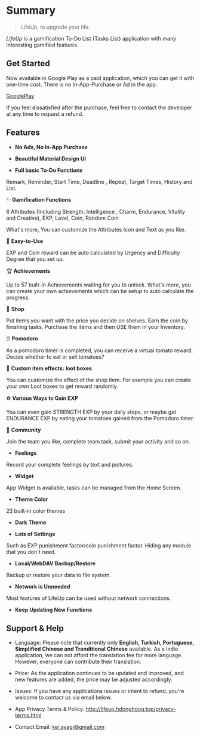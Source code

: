 # Summary

> LifeUp, to upgrade your life.

*LifeUp* is a gamification To-Do List (Tasks List) application with many interesting gamified features.



## Get Started
Now available in Google Play as a paid application, which you can get it with one-time cost.
There is no In-App-Purchase or Ad in the app.

[GooglePlay](../html/googleplay.html ':include :type=iframe height=120px')

If you feel dissatisfied after the purchase, feel free to contact the developer at any time to request a refund.


## Features

- **No Ads, No In-App Purchase**

- **Beautiful Material Design UI**

- **Full basic To-Do Functions**

Remark, Reminder, Start Time, Deadline , Repeat, Target Times, History and List.

✨ **Gamification Functions**

6 Attributes (Including Strength, Intelligence , Charm, Endurance, Vitality and Creative), EXP, Level, Coin, Random Coin

What's more, You can customize the Attributes Icon and Text as you like.

🎨 **Easy-to-Use**

EXP and Coin reward can be auto calculated by Urgency and Difficulty Degree that you set up.

🏆 **Achievements**

Up to 57 built-in Achievements waiting for you to unlock.
What's more, you can create your own achievements which can be setup to auto calculate the progress.

🎁 **Shop**

Put items you want with the price you decide on shelves. Earn the coin by finishing tasks. Purchase the items and then USE them in your Inventory.

⏰ **Pomodoro**

As a pomodoro timer is completed, you can receive a virtual tomato reward.
Decide whether to eat or sell tomatoes?

🎲 **Custom item effects: loot boxes**

You can customize the effect of the shop item.
For example you can create your own Loot boxes to get reward randomly.

⚽ **Various Ways to Gain EXP**

You can even gain STRENGTH EXP by your daily steps,
or maybe get ENDURANCE EXP by eating your tomatoes gained from the Pomodoro timer.

🤝 **Community**

Join the team you like, complete team task, submit your activity and so on.

- **Feelings**

Record your complete feelings by text and pictures.

- **Widget**

App Widget is available, tasks can be managed from the Home Screen.

- **Theme Color**

23 built-in color themes

- **Dark Theme**

- **Lots of Settings**

Such as EXP punishment factor/coin punishment factor.
Hiding any module that you don't need.

- **Local/WebDAV Backup/Restore**

Backup or restore your data to file system.

- **Network is Unneeded**

Most features of LifeUp can be used without network connections.

- **Keep Updating New Functions**


## Support & Help

- Language: Please note that currently only **English, Turkish, Portuguese, Simplified Chinese and Tranditional Chinese** available. 
As a Indie application, we can not afford the translation fee for more language. 
However, everyone can contribute their translation.

- Price: As the application continues to be updated and improved, and new features are added, the price may be adjusted accordingly. 

- Issues: If you have any applications issues or intent to refund, you're welcome to contact us via email below.

- App Privacy Terms & Policy: http://lifeup.hdonghong.top/privacy-terms.html

- Contact Email: kei.ayagi@gmail.com
